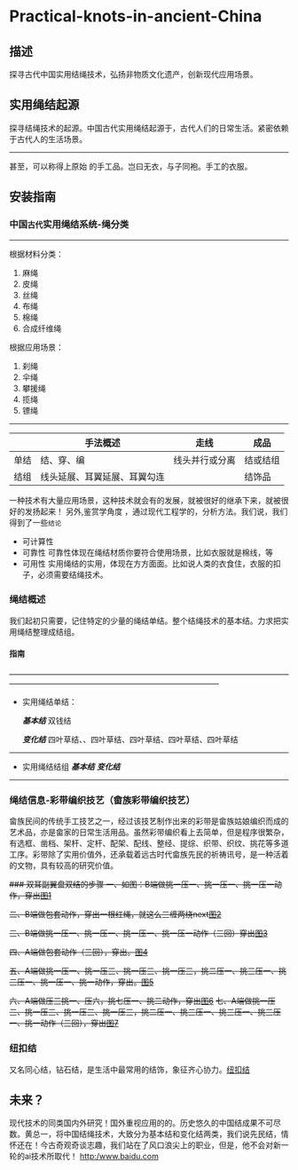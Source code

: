 # Practical-knots-in-ancient-China
## 描述
  探寻古代中国实用结绳技术，弘扬非物质文化遗产，创新现代应用场景。
##  实用绳结起源
  探寻结绳技术的起源。中国古代实用绳结起源于，古代人们的日常生活。紧密依赖于古代人的生活场景。 

---
   甚至，可以称得上原始 的手工品。岂曰无衣，与子同袍。手工的衣服。


## 安装指南

### 中国`古代`实用绳结系统-绳分类

---

根据材料分类：
1. 麻绳
2. 皮绳
3. 丝绳
4. 布绳
5. 棉绳
6. 合成纤维绳

   
根据应用场景：
1. 刹绳
2. 伞绳
3. 攀援绳
4. 揽绳
5. 镖绳
---
|   | 手法概述 |走线 |成品
| -- | -- |--|--
| 单结 | 结、穿、编 |线头并行或分离|结或结组|
| 结组  | 线头延展、耳翼延展、耳翼勾连| |结饰品|

一种技术有大量应用场景，这种技术就会有的发展，就被很好的继承下来，就被很好的发扬起来！
另外,鉴赏学角度 ，通过现代工程学的，分析方法。我们说，我们得到了一些` 结论 `
- 可计算性
- 可靠性 可靠性体现在绳结材质你要符合使用场景，比如衣服就是棉线，等
- 可用性 实用绳结的实用，体现在方方面面。比如说人类的衣食住，衣服的扣子，必须需要结绳技术。
### 绳结概述
  我们起初只需要，记住特定的少量的绳结单结。整个结绳技术的基本结。力求把实用绳结整理成结组。
#### 指南
———————————————————————————————————————————————————————————————

- 实用绳结单结：
  
     ***基本结*** 双钱结
  
     ***变化结*** 四叶草结、、四叶草结、四叶草结、四叶草结、四叶草结
  
- ---

- 实用绳结结组
     ***基本结***
     ***变化结***
---
### 绳结信息-彩带编织技艺（畲族彩带编织技艺）
畲族民间的传统手工技艺之一，经过该技艺制作出来的彩带是畲族姑娘编织而成的艺术品，亦是畲家的日常生活用品。虽然彩带编织看上去简单，但是程序很繁杂，有选框、凿档、架杆、定杆、配架、配线、整经、提综、织带、织纹、挑花等多道工序。彩带除了实用价值外，还承载着远古时代畲族先民的祈祷讯号，是一种活着的文物，具有较高的研究价值。

~~### 双耳副翼盘双结的步骤
一、如图：B端做挑一压一、挑一压一、挑一压一动作，穿出[图1](http://mmbiz.qpic.cn/mmbiz/30Wic0Q6xKWHUGxUz48rNYCd2BPr4ZvPX2hqt6mn3huqibrM2AgC6Yd4MhtfPyqKhnw3SIBlNoFJZfg40Lz8kXvA/0?wx_fmt=jpeg&wxfrom=13&tp=wxpic)~~


~~二、B端做包套动作，穿出一根红绳，就这么三缠两绕next[图2](http://mmbiz.qpic.cn/mmbiz/30Wic0Q6xKWHUGxUz48rNYCd2BPr4ZvPX8Acy0Nnr0PtGEVzft8WfO9MlLNQ08GznmDyHmrD0VXibibzoAZ0Nal8w/0?wx_fmt=jpeg&wxfrom=13&tp=wxpic)~~

~~三、B端做挑一压一、挑一压一、挑一压一、挑一压一动作（三回）穿出[图3](https://mmbiz.qpic.cn/mmbiz/30Wic0Q6xKWHUGxUz48rNYCd2BPr4ZvPXKYaaiadjMLwfXK8789LGR1nKibGuQicaUsvhE3O8QRqB42lgzMql3p5Gw/640?wx_fmt=jpeg&tp=wxpic&wxfrom=5&wx_lazy=1&wx_co=1)~~

~~四、A端做包套动作（三回），穿出。[图4](https://mmbiz.qpic.cn/mmbiz/30Wic0Q6xKWHUGxUz48rNYCd2BPr4ZvPXgUpdIKYThoiaf4Gmb4cFrp2nTq54xK4jbGEgSaNEHauXTicvTY8RGbvg/640?wx_fmt=jpeg&tp=wxpic&wxfrom=5&wx_lazy=1&wx_co=1)~~

~~五、A端做挑一压一、挑一压三、挑一压三、挑一压三，挑二压一、挑三压一、挑三压一、挑一压一、挑一动作，穿出。[图5](https://mmbiz.qpic.cn/mmbiz/30Wic0Q6xKWHUGxUz48rNYCd2BPr4ZvPXxibqkUzsoickVXtmwJqnkFSZXpxeVrgufLUSZHLfxYngeHkuKO44dK5w/640?wx_fmt=jpeg&tp=wxpic&wxfrom=5&wx_lazy=1&wx_co=1)~~

~~六、A端做压三挑一、压六，挑七压一、挑二动作，穿出[图6](https://mmbiz.qpic.cn/mmbiz/30Wic0Q6xKWHUGxUz48rNYCd2BPr4ZvPXV00uV9PUBQia8RkO4CermCOqmlOPUk3iaUKsm3NC3aNPoPHhbHJgHGEw/640?wx_fmt=jpeg&tp=wxpic&wxfrom=5&wx_lazy=1&wx_co=1)~~
~~七、A端做挑一压三、挑一压三、挑一压三、挑一压三，挑二压一、挑三压一、挑三压一、挑三压一、挑一动作（三回），穿出[图7](https://mmbiz.qpic.cn/mmbiz/30Wic0Q6xKWHUGxUz48rNYCd2BPr4ZvPXg3nvSrV71V4ORKGicFAriaYRKvhSPWpsqHDk9bN4PsricESSicVrhNgBww/640?wx_fmt=jpeg&tp=wxpic&wxfrom=5&wx_lazy=1&wx_co=1)~~

### 纽扣结
又名同心结，钻石结，是生活中最常用的结饰，象征齐心协力。[纽扣结](http://image109.360doc.com/DownloadImg/2023/09/2420/272750318_12_20230924082029385.jpeg)

## 未来？
现代技术的同类国内外研究！国外重视应用的的。历史悠久的中国结成果不可尽数。黄总一，将中国结绳技术，大致分为基本结和变化结两类，我们说先民结，情怀还在！今古奇观奇谈志趣，我们站在了风口浪尖上的职业，但是，他不会对新一轮的ai技术所取代！
<http:/www.baidu.com>


